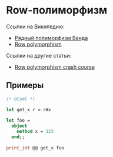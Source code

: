 # Row-полиморфизм

Ссылки на Википедию:
* [Рядный полиморфизм Ванда](https://ru.m.wikipedia.org/wiki/%D0%9F%D0%B0%D1%80%D0%B0%D0%BC%D0%B5%D1%82%D1%80%D0%B8%D1%87%D0%B5%D1%81%D0%BA%D0%B8%D0%B9_%D0%BF%D0%BE%D0%BB%D0%B8%D0%BC%D0%BE%D1%80%D1%84%D0%B8%D0%B7%D0%BC#%D0%A0%D1%8F%D0%B4%D0%BD%D1%8B%D0%B9_%D0%BF%D0%BE%D0%BB%D0%B8%D0%BC%D0%BE%D1%80%D1%84%D0%B8%D0%B7%D0%BC_%D0%92%D0%B0%D0%BD%D0%B4%D0%B0)
* [Row polymorphism](https://en.wikipedia.org/wiki/Row_polymorphism)

Ссылки на другие статьи:
* [Row polymorphism crash course](https://ahnfelt.medium.com/row-polymorphism-crash-course-587f1e7b7c47)

## Примеры

```ocaml
(* OCaml *)

let get_x r = r#x 
                
let foo =
  object
    method x = 123
  end;;
    
print_int @@ get_x foo
```